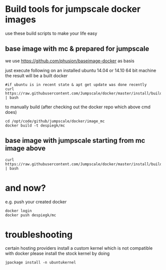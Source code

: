 Build tools for jumpscale docker images
=======================================

use these build scripts to make your life easy

base image with mc & prepared for jumpscale
-------------------------------------------

we use 
https://github.com/phusion/baseimage-docker
as basis

just execute following on an installed ubuntu 14.04 or 14.10 64 bit machine
the result will be a built docker

```
#if ubuntu is in recent state & apt get update was done recently
curl https://raw.githubusercontent.com/Jumpscale/docker/master/install/build_mc.sh | bash

```

to manually build (after checking out the docker repo which above cmd does)
```
cd /opt/code/github/jumpscale/docker/image_mc
docker build -t despiegk/mc
```


base image with jumpscale starting from mc image above
-------------------------------------------

```
curl https://raw.githubusercontent.com/Jumpscale/docker/master/install/build_js.sh | bash

```

and now?
========

e.g. push your created docker
```
docker login
docker push despiegk/mc
```

troubleshooting
===============
certain hosting providers install a custom kernel which is not compatible with docker
please install the stock kernel by doing
```
jpackage install -n ubuntukernel

```


